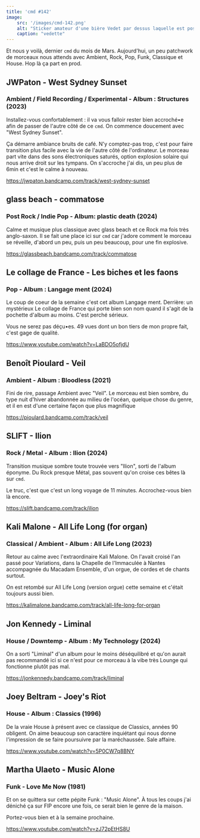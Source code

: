 ```yaml
---
title: 'cmd #142'
image:  
    src: '/images/cmd-142.png'
    alt: "Sticker amateur d'une bière Vedet par dessus laquelle est posé la tête de quelqu'un" 
    caption: "vedette"
---
```


Et nous y voilà, dernier `cmd` du mois de Mars. Aujourd'hui, un peu patchwork de morceaux nous attends avec Ambient, Rock, Pop, Funk, Classique et House. Hop là ça part en prod.

## JWPaton - West Sydney Sunset 
### Ambient / Field Recording / Experimental - Album : Structures (2023)

Installez-vous confortablement : il va vous falloir rester bien accroché•e afin de passer de l'autre côté de ce `cmd`. On commence doucement avec "West Sydney Sunset".

Ça démarre ambiance bruits de café. N'y comptez-pas trop, c'est pour faire transition plus facile avec la vie de l'autre côté de l'ordinateur. Le morceau part vite dans des sons électroniques saturés, option explosion solaire qui nous arrive droit sur les tympans. On s'accroche j'ai dis, un peu plus de 6min et c'est le calme à nouveau.

https://jwpaton.bandcamp.com/track/west-sydney-sunset

## glass beach - commatose 
### Post Rock / Indie Pop - Album: plastic death (2024)

Calme et musique plus classique avec glass beach et ce Rock ma fois très anglo-saxon. Il se fait une place ici sur `cmd` car j'adore comment le morceau se réveille, d'abord un peu, puis un peu beaucoup, pour une fin explosive.

https://glassbeach.bandcamp.com/track/commatose

## Le collage de France - Les biches et les faons 
### Pop - Album : Langage ment (2024)

Le coup de coeur de la semaine c'est cet album Langage ment. Derrière: un mystérieux Le collage de France qui porte bien son nom quand il s'agit de la pochette d'album au moins. C'est perché sérieux.

Vous ne serez pas déçu•es. 49 vues dont un bon tiers de mon propre fait, c'est gage de qualité.

https://www.youtube.com/watch?v=LaBDO5ofjdU

## Benoît Pioulard - Veil 
### Ambient - Album : Bloodless (2021)

Fini de rire, passage Ambient avec "Veil". Le morceau est bien sombre, du type nuit d'hiver abandonnée au milieu de l'océan, quelque chose du genre, et il en est d'une certaine façon que plus magnifique 

https://pioulard.bandcamp.com/track/veil

## SLIFT - Ilion 
### Rock / Metal - Album : Ilion (2024)

Transition musique sombre toute trouvée vers "Ilion", sorti de l'album éponyme. Du Rock presque Métal, pas souvent qu'on croise ces bêtes là sur `cmd`.

Le truc, c'est que c'est un long voyage de 11 minutes. Accrochez-vous bien là encore.

https://slift.bandcamp.com/track/ilion

## Kali Malone - All Life Long (for organ) 
### Classical / Ambient - Album : All Life Long (2023)

Retour au calme avec l'extraordinaire Kali Malone. On l'avait croisé l'an passé pour Variations, dans la Chapelle de l'Immaculée à Nantes accompagnée du Macadam Ensemble, d'un orgue, de cordes et de chants surtout.

On est retombé sur All Life Long (version orgue) cette semaine et c'était toujours aussi bien.

https://kalimalone.bandcamp.com/track/all-life-long-for-organ

## Jon Kennedy - Liminal 
### House / Downtemp - Album : My Technology (2024)

On a sorti "Liminal" d'un album pour le moins déséquilibré et qu'on aurait pas recommandé ici si ce n'est pour ce morceau à la vibe très Lounge qui fonctionne plutôt pas mal.

https://jonkennedy.bandcamp.com/track/liminal

## Joey Beltram - Joey's Riot 
### House - Album : Classics (1996)

De la vraie House à présent avec ce classique de Classics, années 90 obligent. On aime beaucoup son caractère inquiétant qui nous donne l'impression de se faire poursuivre par la maréchaussée. Sale affaire.

https://www.youtube.com/watch?v=5P0CW7q8BNY

## Martha Ulaeto - Music Alone 
### Funk -  Love Me Now (1981)

Et on se quittera sur cette pépite Funk : "Music Alone". À tous les coups j'ai déniché ça sur FIP encore une fois, ce serait bien le genre de la maison.

Portez-vous bien et à la semaine prochaine.

https://www.youtube.com/watch?v=zJ72pEtHS8U
